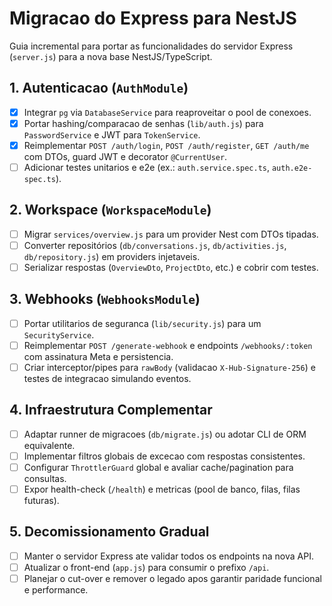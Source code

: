 # Migracao do Express para NestJS

Guia incremental para portar as funcionalidades do servidor Express (`server.js`) para a nova base NestJS/TypeScript.

## 1. Autenticacao (`AuthModule`)
- [x] Integrar `pg` via `DatabaseService` para reaproveitar o pool de conexoes.
- [x] Portar hashing/comparacao de senhas (`lib/auth.js`) para `PasswordService` e JWT para `TokenService`.
- [x] Reimplementar `POST /auth/login`, `POST /auth/register`, `GET /auth/me` com DTOs, guard JWT e decorator `@CurrentUser`.
- [ ] Adicionar testes unitarios e e2e (ex.: `auth.service.spec.ts`, `auth.e2e-spec.ts`).

## 2. Workspace (`WorkspaceModule`)
- [ ] Migrar `services/overview.js` para um provider Nest com DTOs tipadas.
- [ ] Converter repositórios (`db/conversations.js`, `db/activities.js`, `db/repository.js`) em providers injetaveis.
- [ ] Serializar respostas (`OverviewDto`, `ProjectDto`, etc.) e cobrir com testes.

## 3. Webhooks (`WebhooksModule`)
- [ ] Portar utilitarios de seguranca (`lib/security.js`) para um `SecurityService`.
- [ ] Reimplementar `POST /generate-webhook` e endpoints `/webhooks/:token` com assinatura Meta e persistencia.
- [ ] Criar interceptor/pipes para `rawBody` (validacao `X-Hub-Signature-256`) e testes de integracao simulando eventos.

## 4. Infraestrutura Complementar
- [ ] Adaptar runner de migracoes (`db/migrate.js`) ou adotar CLI de ORM equivalente.
- [ ] Implementar filtros globais de excecao com respostas consistentes.
- [ ] Configurar `ThrottlerGuard` global e avaliar cache/pagination para consultas.
- [ ] Expor health-check (`/health`) e metricas (pool de banco, filas, filas futuras).

## 5. Decomissionamento Gradual
- [ ] Manter o servidor Express ate validar todos os endpoints na nova API.
- [ ] Atualizar o front-end (`app.js`) para consumir o prefixo `/api`.
- [ ] Planejar o cut-over e remover o legado apos garantir paridade funcional e performance.
